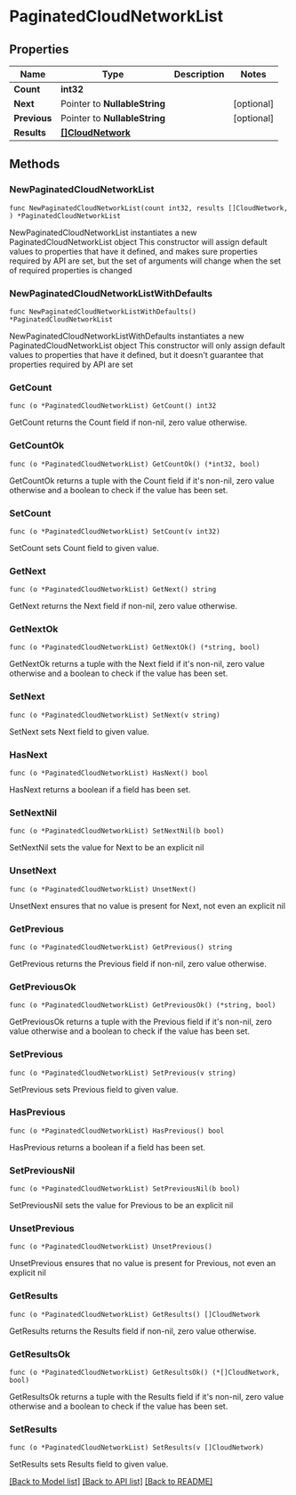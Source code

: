 # PaginatedCloudNetworkList

## Properties

Name | Type | Description | Notes
------------ | ------------- | ------------- | -------------
**Count** | **int32** |  | 
**Next** | Pointer to **NullableString** |  | [optional] 
**Previous** | Pointer to **NullableString** |  | [optional] 
**Results** | [**[]CloudNetwork**](CloudNetwork.md) |  | 

## Methods

### NewPaginatedCloudNetworkList

`func NewPaginatedCloudNetworkList(count int32, results []CloudNetwork, ) *PaginatedCloudNetworkList`

NewPaginatedCloudNetworkList instantiates a new PaginatedCloudNetworkList object
This constructor will assign default values to properties that have it defined,
and makes sure properties required by API are set, but the set of arguments
will change when the set of required properties is changed

### NewPaginatedCloudNetworkListWithDefaults

`func NewPaginatedCloudNetworkListWithDefaults() *PaginatedCloudNetworkList`

NewPaginatedCloudNetworkListWithDefaults instantiates a new PaginatedCloudNetworkList object
This constructor will only assign default values to properties that have it defined,
but it doesn't guarantee that properties required by API are set

### GetCount

`func (o *PaginatedCloudNetworkList) GetCount() int32`

GetCount returns the Count field if non-nil, zero value otherwise.

### GetCountOk

`func (o *PaginatedCloudNetworkList) GetCountOk() (*int32, bool)`

GetCountOk returns a tuple with the Count field if it's non-nil, zero value otherwise
and a boolean to check if the value has been set.

### SetCount

`func (o *PaginatedCloudNetworkList) SetCount(v int32)`

SetCount sets Count field to given value.


### GetNext

`func (o *PaginatedCloudNetworkList) GetNext() string`

GetNext returns the Next field if non-nil, zero value otherwise.

### GetNextOk

`func (o *PaginatedCloudNetworkList) GetNextOk() (*string, bool)`

GetNextOk returns a tuple with the Next field if it's non-nil, zero value otherwise
and a boolean to check if the value has been set.

### SetNext

`func (o *PaginatedCloudNetworkList) SetNext(v string)`

SetNext sets Next field to given value.

### HasNext

`func (o *PaginatedCloudNetworkList) HasNext() bool`

HasNext returns a boolean if a field has been set.

### SetNextNil

`func (o *PaginatedCloudNetworkList) SetNextNil(b bool)`

 SetNextNil sets the value for Next to be an explicit nil

### UnsetNext
`func (o *PaginatedCloudNetworkList) UnsetNext()`

UnsetNext ensures that no value is present for Next, not even an explicit nil
### GetPrevious

`func (o *PaginatedCloudNetworkList) GetPrevious() string`

GetPrevious returns the Previous field if non-nil, zero value otherwise.

### GetPreviousOk

`func (o *PaginatedCloudNetworkList) GetPreviousOk() (*string, bool)`

GetPreviousOk returns a tuple with the Previous field if it's non-nil, zero value otherwise
and a boolean to check if the value has been set.

### SetPrevious

`func (o *PaginatedCloudNetworkList) SetPrevious(v string)`

SetPrevious sets Previous field to given value.

### HasPrevious

`func (o *PaginatedCloudNetworkList) HasPrevious() bool`

HasPrevious returns a boolean if a field has been set.

### SetPreviousNil

`func (o *PaginatedCloudNetworkList) SetPreviousNil(b bool)`

 SetPreviousNil sets the value for Previous to be an explicit nil

### UnsetPrevious
`func (o *PaginatedCloudNetworkList) UnsetPrevious()`

UnsetPrevious ensures that no value is present for Previous, not even an explicit nil
### GetResults

`func (o *PaginatedCloudNetworkList) GetResults() []CloudNetwork`

GetResults returns the Results field if non-nil, zero value otherwise.

### GetResultsOk

`func (o *PaginatedCloudNetworkList) GetResultsOk() (*[]CloudNetwork, bool)`

GetResultsOk returns a tuple with the Results field if it's non-nil, zero value otherwise
and a boolean to check if the value has been set.

### SetResults

`func (o *PaginatedCloudNetworkList) SetResults(v []CloudNetwork)`

SetResults sets Results field to given value.



[[Back to Model list]](../README.md#documentation-for-models) [[Back to API list]](../README.md#documentation-for-api-endpoints) [[Back to README]](../README.md)


